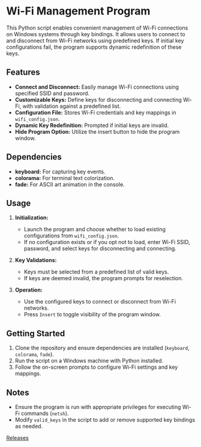 # Wi-Fi Management Program

This Python script enables convenient management of Wi-Fi connections on Windows systems through key bindings. It allows users to connect to and disconnect from Wi-Fi networks using predefined keys. If initial key configurations fail, the program supports dynamic redefinition of these keys.

## Features

- **Connect and Disconnect:** Easily manage Wi-Fi connections using specified SSID and password.
- **Customizable Keys:** Define keys for disconnecting and connecting Wi-Fi, with validation against a predefined list.
- **Configuration File:** Stores Wi-Fi credentials and key mappings in `wifi_config.json`.
- **Dynamic Key Redefinition:** Prompted if initial keys are invalid.
- **Hide Program Option:** Utilize the insert button to hide the program window.

## Dependencies

- **keyboard:** For capturing key events.
- **colorama:** For terminal text colorization.
- **fade:** For ASCII art animation in the console.

## Usage

1. **Initialization:**
   - Launch the program and choose whether to load existing configurations from `wifi_config.json`.
   - If no configuration exists or if you opt not to load, enter Wi-Fi SSID, password, and select keys for disconnecting and connecting.

2. **Key Validations:**
   - Keys must be selected from a predefined list of valid keys.
   - If keys are deemed invalid, the program prompts for reselection.

3. **Operation:**
   - Use the configured keys to connect or disconnect from Wi-Fi networks.
   - Press `Insert` to toggle visibility of the program window.

## Getting Started

1. Clone the repository and ensure dependencies are installed (`keyboard`, `colorama`, `fade`).
2. Run the script on a Windows machine with Python installed.
3. Follow the on-screen prompts to configure Wi-Fi settings and key mappings.

## Notes

- Ensure the program is run with appropriate privileges for executing Wi-Fi commands (`netsh`).
- Modify `valid_keys` in the script to add or remove supported key bindings as needed.

[Releases](https://github.com/Xeecida/On-Off-Wi-Fi/releases/tag/Control_Wi-Fi)

